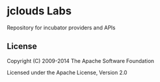 jclouds Labs
============

Repository for incubator providers and APIs

License
-------
Copyright (C) 2009-2014 The Apache Software Foundation

Licensed under the Apache License, Version 2.0